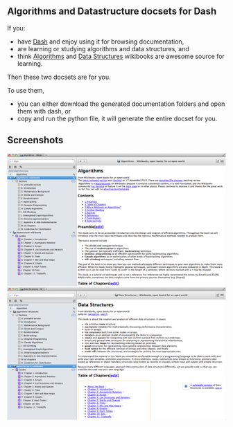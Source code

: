 ## Algorithms and Datastructure docsets for Dash

If you:
 * have [Dash](http://kapeli.com/dash) and enjoy using it for browsing documentation,
 * are learning or studying algorithms and data structures, and
 * think [Algorithms](http://en.wikibooks.org/wiki/Algorithms) and [Data Structures](http://en.wikibooks.org/wiki/Data_Structures) wikibooks are awesome source for learning.

Then these two docsets are for you.

To use them,
 * you can either download the generated documentation folders and open them with dash, or
 * copy and run the python file, it will generate the entire docset for you.

 ## Screenshots
 ![Aglorithms-wikibook docset](/screenshots/algorithms-wikibook.png)
 ![Data Structures-wikibook docset](/screenshots/datastructures-wikibook.png)
